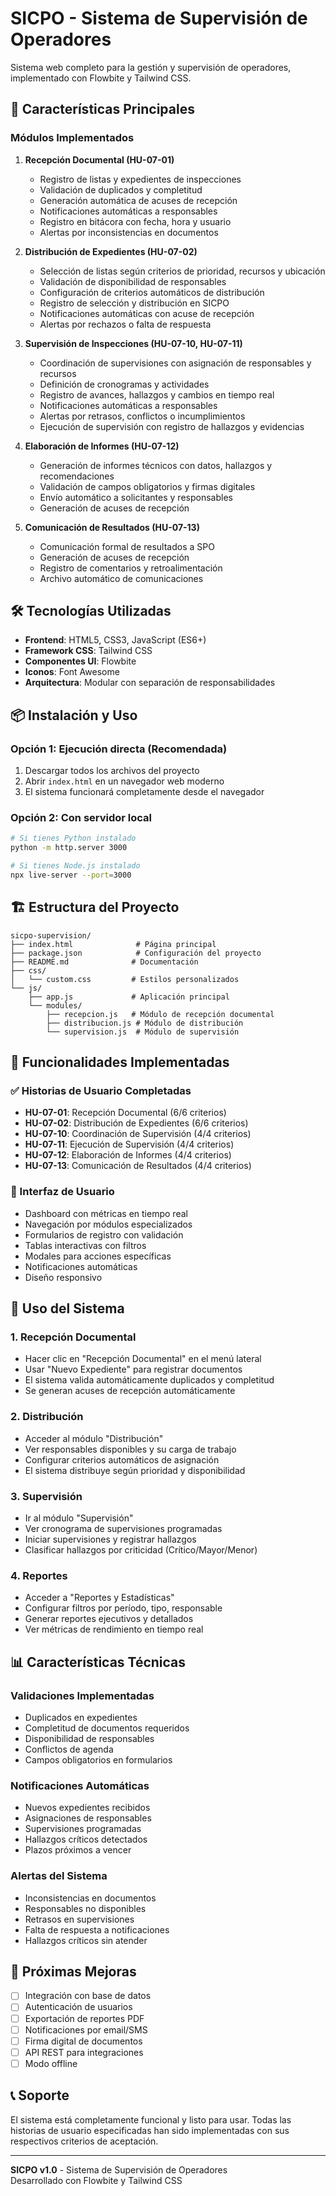 # SICPO - Sistema de Supervisión de Operadores

Sistema web completo para la gestión y supervisión de operadores, implementado con Flowbite y Tailwind CSS.

## 🚀 Características Principales

### Módulos Implementados

1. **Recepción Documental (HU-07-01)**
   - Registro de listas y expedientes de inspecciones
   - Validación de duplicados y completitud
   - Generación automática de acuses de recepción
   - Notificaciones automáticas a responsables
   - Registro en bitácora con fecha, hora y usuario
   - Alertas por inconsistencias en documentos

2. **Distribución de Expedientes (HU-07-02)**
   - Selección de listas según criterios de prioridad, recursos y ubicación
   - Validación de disponibilidad de responsables
   - Configuración de criterios automáticos de distribución
   - Registro de selección y distribución en SICPO
   - Notificaciones automáticas con acuse de recepción
   - Alertas por rechazos o falta de respuesta

3. **Supervisión de Inspecciones (HU-07-10, HU-07-11)**
   - Coordinación de supervisiones con asignación de responsables y recursos
   - Definición de cronogramas y actividades
   - Registro de avances, hallazgos y cambios en tiempo real
   - Notificaciones automáticas a responsables
   - Alertas por retrasos, conflictos o incumplimientos
   - Ejecución de supervisión con registro de hallazgos y evidencias

4. **Elaboración de Informes (HU-07-12)**
   - Generación de informes técnicos con datos, hallazgos y recomendaciones
   - Validación de campos obligatorios y firmas digitales
   - Envío automático a solicitantes y responsables
   - Generación de acuses de recepción

5. **Comunicación de Resultados (HU-07-13)**
   - Comunicación formal de resultados a SPO
   - Generación de acuses de recepción
   - Registro de comentarios y retroalimentación
   - Archivo automático de comunicaciones

## 🛠️ Tecnologías Utilizadas

- **Frontend**: HTML5, CSS3, JavaScript (ES6+)
- **Framework CSS**: Tailwind CSS
- **Componentes UI**: Flowbite
- **Iconos**: Font Awesome
- **Arquitectura**: Modular con separación de responsabilidades

## 📦 Instalación y Uso

### Opción 1: Ejecución directa (Recomendada)

1. Descargar todos los archivos del proyecto
2. Abrir `index.html` en un navegador web moderno
3. El sistema funcionará completamente desde el navegador

### Opción 2: Con servidor local

```bash
# Si tienes Python instalado
python -m http.server 3000

# Si tienes Node.js instalado
npx live-server --port=3000
```

## 🏗️ Estructura del Proyecto

```
sicpo-supervision/
├── index.html              # Página principal
├── package.json            # Configuración del proyecto
├── README.md              # Documentación
├── css/
│   └── custom.css         # Estilos personalizados
└── js/
    ├── app.js             # Aplicación principal
    └── modules/
        ├── recepcion.js   # Módulo de recepción documental
        ├── distribucion.js # Módulo de distribución
        └── supervision.js  # Módulo de supervisión
```

## 🎯 Funcionalidades Implementadas

### ✅ Historias de Usuario Completadas

- **HU-07-01**: Recepción Documental (6/6 criterios)
- **HU-07-02**: Distribución de Expedientes (6/6 criterios)
- **HU-07-10**: Coordinación de Supervisión (4/4 criterios)
- **HU-07-11**: Ejecución de Supervisión (4/4 criterios)
- **HU-07-12**: Elaboración de Informes (4/4 criterios)
- **HU-07-13**: Comunicación de Resultados (4/4 criterios)

### 🎨 Interfaz de Usuario

- Dashboard con métricas en tiempo real
- Navegación por módulos especializados
- Formularios de registro con validación
- Tablas interactivas con filtros
- Modales para acciones específicas
- Notificaciones automáticas
- Diseño responsivo

## 🔧 Uso del Sistema

### 1. Recepción Documental
- Hacer clic en "Recepción Documental" en el menú lateral
- Usar "Nuevo Expediente" para registrar documentos
- El sistema valida automáticamente duplicados y completitud
- Se generan acuses de recepción automáticamente

### 2. Distribución
- Acceder al módulo "Distribución"
- Ver responsables disponibles y su carga de trabajo
- Configurar criterios automáticos de asignación
- El sistema distribuye según prioridad y disponibilidad

### 3. Supervisión
- Ir al módulo "Supervisión"
- Ver cronograma de supervisiones programadas
- Iniciar supervisiones y registrar hallazgos
- Clasificar hallazgos por criticidad (Crítico/Mayor/Menor)

### 4. Reportes
- Acceder a "Reportes y Estadísticas"
- Configurar filtros por período, tipo, responsable
- Generar reportes ejecutivos y detallados
- Ver métricas de rendimiento en tiempo real

## 📊 Características Técnicas

### Validaciones Implementadas
- Duplicados en expedientes
- Completitud de documentos requeridos
- Disponibilidad de responsables
- Conflictos de agenda
- Campos obligatorios en formularios

### Notificaciones Automáticas
- Nuevos expedientes recibidos
- Asignaciones de responsables
- Supervisiones programadas
- Hallazgos críticos detectados
- Plazos próximos a vencer

### Alertas del Sistema
- Inconsistencias en documentos
- Responsables no disponibles
- Retrasos en supervisiones
- Falta de respuesta a notificaciones
- Hallazgos críticos sin atender

## 🚀 Próximas Mejoras

- [ ] Integración con base de datos
- [ ] Autenticación de usuarios
- [ ] Exportación de reportes PDF
- [ ] Notificaciones por email/SMS
- [ ] Firma digital de documentos
- [ ] API REST para integraciones
- [ ] Modo offline

## 📞 Soporte

El sistema está completamente funcional y listo para usar. Todas las historias de usuario especificadas han sido implementadas con sus respectivos criterios de aceptación.

---

**SICPO v1.0** - Sistema de Supervisión de Operadores  
Desarrollado con Flowbite y Tailwind CSS